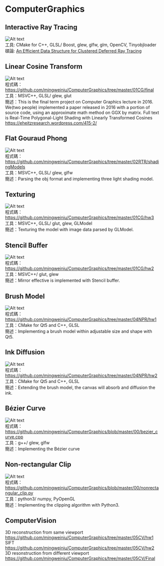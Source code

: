# ComputerGraphics  
  
## Interactive Ray Tracing
![Alt text](https://github.com/mingweiniu/ComputerGraphics/blob/master/results/interactive%20ray%20tracing.png)  
工具: CMake for C++, GLSL/ Boost, glew, glfw, glm, OpenCV, Tinyobjloader  
碩論: [An Efficient Data Structure for Clustered Deferred Ray Tracing](https://hdl.handle.net/11296/fr72pd)

## Linear Cosine Transform  
![Alt text](https://github.com/mingweiniu/ComputerGraphics/blob/master/results/LTC.png)  
程式碼：https://github.com/mingweiniu/ComputerGraphics/tree/master/01CG/final  
工具：MSVC++, GLSL/ glew, glut  
簡述：This is the final term project on Computer Graphics lecture in 2016. We(two people) implemented a paper released in 2016 with a portion of source code, using an approximate math method on GGX by matrix. Full text is Real-Time Polygonal-Light Shading with Linearly Transformed Cosines https://eheitzresearch.wordpress.com/415-2/  
  
## Flat Gouraud Phong  
![Alt text](https://github.com/mingweiniu/ComputerGraphics/blob/master/results/Flat%20Gouraud%20Phong.png)  
程式碼：https://github.com/mingweiniu/ComputerGraphics/tree/master/02RTR/shadingModels  
工具：MSVC++, GLSL/ glew, glfw   
簡述：Parsing the obj format and implementing three light shading model.  
  
## Texturing  
![Alt text](https://github.com/mingweiniu/ComputerGraphics/blob/master/results/texturing.png)  
程式碼：https://github.com/mingweiniu/ComputerGraphics/tree/master/01CG/hw3  
工具：MSVC++, GLSL/ glut, glew, GLModel  
簡述：Texturing the model with image data parsed by GLModel.  
  
## Stencil Buffer  
![Alt text](https://github.com/mingweiniu/ComputerGraphics/blob/master/results/Stencil%20buffer.png)  
程式碼：https://github.com/mingweiniu/ComputerGraphics/tree/master/01CG/hw2  
工具：MSVC++/ glut, glew  
簡述：Mirror effective is implemented with Stencil buffer.  

## Brush Model  
![Alt text](https://github.com/mingweiniu/ComputerGraphics/blob/master/results/brush%20model.png)  
程式碼：https://github.com/mingweiniu/ComputerGraphics/tree/master/04NPR/hw1  
工具：CMake for Qt5 and C++, GLSL  
簡述：Implementing a brush model within adjustable size and shape with Qt5.  

## Ink Diffusion  
![Alt text](https://github.com/mingweiniu/ComputerGraphics/blob/master/results/ink%20diffusion.png)  
程式碼：https://github.com/mingweiniu/ComputerGraphics/tree/master/04NPR/hw2  
工具：CMake for Qt5 and C++, GLSL  
簡述：Extending the brush model, the canvas will absorb and diffusion the ink.  
  
## Bézier Curve  
![Alt text](https://github.com/mingweiniu/ComputerGraphics/blob/master/results/B%C3%A9zier%20curve.png)  
程式碼：https://github.com/mingweiniu/ComputerGraphics/blob/master/00/bezier_curve.cpp  
工具：g++/ glew, glfw  
簡述：Implementing the Bézier curve  
  
## Non-rectangular Clip  
![Alt text](https://github.com/mingweiniu/ComputerGraphics/blob/master/results/non-rectangular_clipping.png)  
程式碼：https://github.com/mingweiniu/ComputerGraphics/blob/master/00/nonrectangular_clip.py  
工具：python3/ numpy, PyOpenGL  
簡述：Implementing the clipping algorithm with Python3.  
  
## ComputerVision  
3D reconstruction from same viewport  
https://github.com/mingweiniu/ComputerGraphics/tree/master/05CV/hw1  
SIFT  
https://github.com/mingweiniu/ComputerGraphics/tree/master/05CV/hw2  
3D resonstruction from different viewport  
https://github.com/mingweiniu/ComputerGraphics/tree/master/05CV/Final
